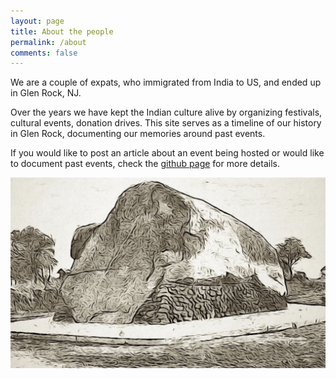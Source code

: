 ```yaml
---
layout: page
title: About the people
permalink: /about
comments: false
---
```


We are a couple of expats, who immigrated from India to US, and ended up in Glen Rock, NJ.

Over the years we have kept the Indian culture alive by organizing festivals, cultural events, donation drives. This site serves as a timeline of our history in Glen Rock, documenting our memories around past events.

If you would like to post an article about an event being hosted or would like to document past events, check the [github page](https://github.com/glenrockindiancommunity/glenrockindiancommunity.github.io) for more details.

![Glen Rock](/assets/images/logo.png)

